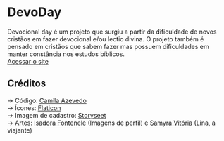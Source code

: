 # DevoDay
Devocional day é um projeto que surgiu a partir da dificuldade de novos cristãos em fazer devocional e/ou lectio divina. O projeto também é pensado em cristãos que sabem fazer mas possuem dificuldades em manter constância nos estudos bíblicos.<br>
[Acessar o site]()

## Créditos
→ Código: [Camila Azevedo](https://github.com/Camilay3)<br>
→ Ícones: [Flaticon](https://www.flaticon.com/uicons)<br>
→ Imagem de cadastro: [Storyseet](https://storyset.com/people)<br>
→ Artes: [Isadora Fontenele](https://github.com/indigow95) (Imagens de perfil) e [Samyra Vitória](https://github.com/VinsmokeSamyra06) (Lina, a viajante)

